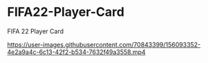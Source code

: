 # FIFA22-Player-Card
FIFA 22 Player Card








https://user-images.githubusercontent.com/70843399/156093352-4e2a9a4c-6c13-42f2-b534-7632f49a3558.mp4

